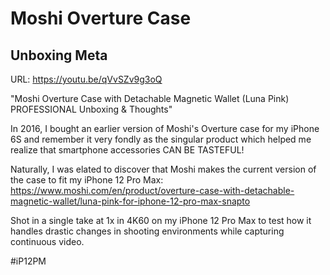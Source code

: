 # Moshi Overture Case

## Unboxing Meta

URL: https://youtu.be/qVvSZv9g3oQ

"Moshi Overture Case with Detachable Magnetic Wallet (Luna Pink) PROFESSIONAL Unboxing & Thoughts"

In 2016, I bought an earlier version of Moshi's Overture case for my iPhone 6S and remember it very fondly as the singular product which helped me realize that smartphone accessories CAN BE TASTEFUL!

Naturally, I was elated to discover that Moshi makes the current version of the case to fit my iPhone 12 Pro Max: https://www.moshi.com/en/product/overture-case-with-detachable-magnetic-wallet/luna-pink-for-iphone-12-pro-max-snapto

Shot in a single take at 1x in 4K60 on my iPhone 12 Pro Max to test how it handles drastic changes in shooting environments while capturing continuous video.

#iP12PM